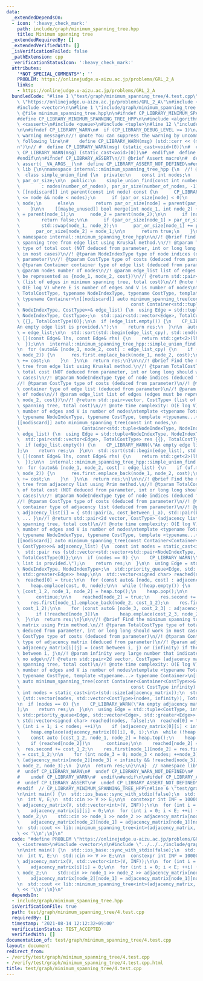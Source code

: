 ```yaml
---
data:
  _extendedDependsOn:
  - icon: ':heavy_check_mark:'
    path: include/graph/minimum_spanning_tree.hpp
    title: Minimum spanning tree
  _extendedRequiredBy: []
  _extendedVerifiedWith: []
  _isVerificationFailed: false
  _pathExtension: cpp
  _verificationStatusIcon: ':heavy_check_mark:'
  attributes:
    '*NOT_SPECIAL_COMMENTS*': ''
    PROBLEM: https://onlinejudge.u-aizu.ac.jp/problems/GRL_2_A
    links:
    - https://onlinejudge.u-aizu.ac.jp/problems/GRL_2_A
  bundledCode: "#line 1 \"test/graph/minimum_spanning_tree/4.test.cpp\"\n#define PROBLEM\
    \ \"https://onlinejudge.u-aizu.ac.jp/problems/GRL_2_A\"\n#include <iostream>\n\
    #include <vector>\n\n#line 1 \"include/graph/minimum_spanning_tree.hpp\"\n\n//!\
    \ @file minimum_spanning_tree.hpp\n\n#ifndef CP_LIBRARY_MINIMUM_SPANNING_TREE_HPP\n\
    #define CP_LIBRARY_MINIMUM_SPANNING_TREE_HPP\n\n#include <algorithm>\n#include\
    \ <cassert>\n#include <queue>\n#include <tuple>\n#line 12 \"include/graph/minimum_spanning_tree.hpp\"\
    \n\n#ifndef CP_LIBRARY_WARN\n#  if (CP_LIBRARY_DEBUG_LEVEL >= 1)\n//! @brief Print\
    \ warning message\n//! @note You can suppress the warning by uncommenting the\
    \ following line\n#    define CP_LIBRARY_WARN(msg) (std::cerr << (msg) << '\\\
    n')\n// #  define CP_LIBRARY_WARN(msg) (static_cast<void>(0))\n#  else\n#    define\
    \ CP_LIBRARY_WARN(msg) (static_cast<void>(0))\n#  endif\n#  define CP_LIBRARY_WARN_NOT_DEFINED\n\
    #endif\n\n#ifndef CP_LIBRARY_ASSERT\n//! @brief Assert macro\n#  define CP_LIBRARY_ASSERT(...)\
    \ assert(__VA_ARGS__)\n#  define CP_LIBRARY_ASSERT_NOT_DEFINED\n#endif\n\nnamespace\
    \ lib {\n\nnamespace internal::minimum_spanning_tree_hpp {\n  //! @note from union_find.hpp\n\
    \  class simple_union_find {\n  private:\n    const int nodes;\n    mutable std::vector<int>\
    \ par_or_size;\n\n  public:\n    simple_union_find(const int number_of_nodes)\n\
    \        : nodes(number_of_nodes), par_or_size(number_of_nodes, -1) {}\n\n   \
    \ [[nodiscard]] int parent(const int node) const {\n      CP_LIBRARY_ASSERT(0\
    \ <= node && node < nodes);\n      if (par_or_size[node] < 0)\n        return\
    \ node;\n      else\n        return par_or_size[node] = parent(par_or_size[node]);\n\
    \    }\n\n    [[maybe_unused]] bool merge(int node_1, int node_2) {\n      node_1\
    \ = parent(node_1);\n      node_2 = parent(node_2);\n\n      if (node_1 == node_2)\n\
    \        return false;\n\n      if (par_or_size[node_1] > par_or_size[node_2])\n\
    \        std::swap(node_1, node_2);\n      par_or_size[node_1] += par_or_size[node_2];\n\
    \      par_or_size[node_2] = node_1;\n\n      return true;\n    }\n  };\n}  //\
    \ namespace internal::minimum_spanning_tree_hpp\n\n//! @brief Find the minimum\
    \ spanning tree from edge list using Kruskal method.\n//! @tparam TotalCostType\
    \ type of total cost (NOT deduced from parameter, int or long long should work\
    \ in most cases)\n//! @tparam NodeIndexType type of node indices (deduced from\
    \ parameter)\n//! @tparam CostType type of costs (deduced from parameter)\n//!\
    \ @tparam Container container type of edge list (deduced from parameter)\n//!\
    \ @param nodes number of nodes\n//! @param edge_list list of edges (edges must\
    \ be represented as {node_1, node_2, cost})\n//! @return std::pair<vector, CostType>\
    \ (list of edges in minimum spanning tree, total cost)\n//! @note time complexity:\
    \ O(E log V) where E is number of edges and V is number of nodes\ntemplate <typename\
    \ TotalCostType, typename NodeIndexType, typename CostType, template <typename...>\
    \ typename Container>\n[[nodiscard]] auto minimum_spanning_tree(const int nodes,\n\
    \                                         const Container<std::tuple<NodeIndexType,\
    \ NodeIndexType, CostType>>& edge_list) {\n  using Edge = std::tuple<NodeIndexType,\
    \ NodeIndexType, CostType>;\n  std::pair<std::vector<Edge>, TotalCostType> res\
    \ {{}, TotalCostType(0)};\n\n  if (edge_list.empty()) {\n    CP_LIBRARY_WARN(\"\
    An empty edge list is provided.\");\n    return res;\n  }\n\n  auto edge_list_cpy\
    \ = edge_list;\n\n  std::sort(std::begin(edge_list_cpy), std::end(edge_list_cpy),\
    \ [](const Edge& lhs, const Edge& rhs) {\n    return std::get<2>(lhs) < std::get<2>(rhs);\n\
    \  });\n\n  internal::minimum_spanning_tree_hpp::simple_union_find uf(nodes);\n\
    \n  for (auto&& [node_1, node_2, cost] : edge_list_cpy) {\n    if (uf.merge(node_1,\
    \ node_2)) {\n      res.first.emplace_back(node_1, node_2, cost);\n      res.second\
    \ += cost;\n    }\n  }\n\n  return res;\n}\n\n//! @brief Find the minimum spanning\
    \ tree from edge list using Kruskal method.\n//! @tparam TotalCostType type of\
    \ total cost (NOT deduced from parameter, int or long long should work in most\
    \ cases)\n//! @tparam NodeIndexType type of node indices (deduced from parameter)\n\
    //! @tparam CostType type of costs (deduced from parameter)\n//! @tparam Container\
    \ container type of edge list (deduced from parameter)\n//! @param nodes number\
    \ of nodes\n//! @param edge_list list of edges (edges must be represented as {node_1,\
    \ node_2, cost})\n//! @return std::pair<vector, CostType> (list of edges in minimum\
    \ spanning tree, total cost)\n//! @note time complexity: O(E log V) where E is\
    \ number of edges and V is number of nodes\ntemplate <typename TotalCostType,\
    \ typename NodeIndexType, typename CostType, template <typename...> typename Container>\n\
    [[nodiscard]] auto minimum_spanning_tree(const int nodes,\n                  \
    \                       Container<std::tuple<NodeIndexType, NodeIndexType, CostType>>&&\
    \ edge_list) {\n  using Edge = std::tuple<NodeIndexType, NodeIndexType, CostType>;\n\
    \  std::pair<std::vector<Edge>, TotalCostType> res {{}, TotalCostType(0)};\n\n\
    \  if (edge_list.empty()) {\n    CP_LIBRARY_WARN(\"An empty edge list is provided.\"\
    );\n    return res;\n  }\n\n  std::sort(std::begin(edge_list), std::end(edge_list),\
    \ [](const Edge& lhs, const Edge& rhs) {\n    return std::get<2>(lhs) < std::get<2>(rhs);\n\
    \  });\n\n  internal::minimum_spanning_tree_hpp::simple_union_find uf(nodes);\n\
    \n  for (auto&& [node_1, node_2, cost] : edge_list) {\n    if (uf.merge(node_1,\
    \ node_2)) {\n      res.first.emplace_back(node_1, node_2, cost);\n      res.second\
    \ += cost;\n    }\n  }\n\n  return res;\n}\n\n//! @brief Find the minimum spanning\
    \ tree from adjacency list using Prim method.\n//! @tparam TotalCostType type\
    \ of total cost (NOT deduced from parameter, int or long long should work in most\
    \ cases)\n//! @tparam NodeIndexType type of node indices (deduced from parameter)\n\
    //! @tparam CostType type of costs (deduced from parameter)\n//! @tparam Container\
    \ container type of adjacency list (deduced from parameter)\n//! @param adjacency_list\
    \ adjacency_list[i] = { std::pair(a, cost_between_i_a), std::pair(b, cost_between_i_b),\
    \ ... }\n//! @return std::pair<2d vector, CostType> (adjacency list of minimun\
    \ spanning tree, total cost)\n//! @note time complexity: O(E log V) where E is\
    \ number of edges and V is number of nodes\ntemplate <typename TotalCostType,\
    \ typename NodeIndexType, typename CostType, template <typename...> typename Container>\n\
    [[nodiscard]] auto minimum_spanning_tree(const Container<Container<std::pair<NodeIndexType,\
    \ CostType>>>& adjacency_list) {\n  const int nodes = static_cast<int>(std::size(adjacency_list));\n\
    \  std::pair res {std::vector<std::vector<std::pair<NodeIndexType, CostType>>>(nodes),\
    \ TotalCostType(0)};\n\n  if (nodes == 0) {\n    CP_LIBRARY_WARN(\"An empty adjacency\
    \ list is provided.\");\n    return res;\n  }\n\n  using Edge = std::tuple<CostType,\
    \ NodeIndexType, NodeIndexType>;\n  std::priority_queue<Edge, std::vector<Edge>,\
    \ std::greater<Edge>> heap;\n\n  std::vector<signed char> reached(nodes, false);\n\
    \  reached[0] = true;\n\n  for (const auto& [node, cost] : adjacency_list[0])\n\
    \    heap.emplace(cost, 0, node);\n\n  while (!heap.empty()) {\n    const auto\
    \ [cost_1_2, node_1, node_2] = heap.top();\n    heap.pop();\n\n    if (reached[node_2])\n\
    \      continue;\n\n    reached[node_2] = true;\n    res.second += cost_1_2;\n\
    \    res.first[node_1].emplace_back(node_2, cost_1_2);\n    res.first[node_2].emplace_back(node_1,\
    \ cost_1_2);\n\n    for (const auto& [node_3, cost_2_3] : adjacency_list[node_2])\n\
    \      if (!reached[node_3])\n        heap.emplace(cost_2_3, node_2, node_3);\n\
    \  }\n\n  return res;\n}\n\n//! @brief Find the minimum spanning tree from adjacency\
    \ matrix using Prim method.\n//! @tparam TotalCostType type of total cost (NOT\
    \ deduced from parameter, int or long long should work in most cases)\n//! @tparam\
    \ CostType type of costs (deduced from parameter)\n//! @tparam Container container\
    \ type of adjacency matrix (deduced from parameter)\n//! @param adjacency_matrix\
    \ adjacency_matrix[i][j] = (cost between i, j) or (infinity) if there's no edge\
    \ between i, j\n//! @param infinity very large number that indicates there is\
    \ no edge\n//! @return std::pair<2d vector, CostType> (adjacency matrix of minimun\
    \ spanning tree, total cost)\n//! @note time complexity: O(E log V) where E is\
    \ number of edges and V is number of nodes\ntemplate <typename TotalCostType,\
    \ typename CostType, template <typename...> typename Container>\n[[nodiscard]]\
    \ auto minimum_spanning_tree(const Container<Container<CostType>>& adjacency_matrix,\n\
    \                                         const CostType infinity) {\n  const\
    \ int nodes = static_cast<int>(std::size(adjacency_matrix));\n  std::pair res\
    \ {std::vector(nodes, std::vector<CostType>(nodes, infinity)), TotalCostType(0)};\n\
    \n  if (nodes == 0) {\n    CP_LIBRARY_WARN(\"An empty adjacency matrix is provided.\"\
    );\n    return res;\n  }\n\n  using Edge = std::tuple<CostType, int, int>;\n \
    \ std::priority_queue<Edge, std::vector<Edge>, std::greater<Edge>> heap;\n\n \
    \ std::vector<signed char> reached(nodes, false);\n  reached[0] = true;\n\n  for\
    \ (int i = 1; i < nodes; ++i)\n    if (adjacency_matrix[0][i] < infinity)\n  \
    \    heap.emplace(adjacency_matrix[0][i], 0, i);\n\n  while (!heap.empty()) {\n\
    \    const auto [cost_1_2, node_1, node_2] = heap.top();\n    heap.pop();\n\n\
    \    if (reached[node_2])\n      continue;\n\n    reached[node_2] = true;\n  \
    \  res.second += cost_1_2;\n    res.first[node_1][node_2] = res.first[node_2][node_1]\
    \ = cost_1_2;\n\n    for (int node_3 = 0; node_3 < nodes; ++node_3)\n      if\
    \ (adjacency_matrix[node_2][node_3] < infinity && !reached[node_3])\n        heap.emplace(adjacency_matrix[node_2][node_3],\
    \ node_2, node_3);\n  }\n\n  return res;\n}\n\n}  // namespace lib\n\n#ifdef CP_LIBRARY_WARN_NOT_DEFINED\n\
    #  undef CP_LIBRARY_WARN\n#  undef CP_LIBRARY_WARN_NOT_DEFINED\n#  ifdef CP_LIBRARY_WARN\n\
    #    undef CP_LIBRARY_WARN\n#  endif\n#endif\n\n#ifdef CP_LIBRARY_ASSERT_NOT_DEFINED\n\
    #  undef CP_LIBRARY_ASSERT\n#  undef CP_LIBRARY_ASSERT_NOT_DEFINED\n#endif\n\n\
    #endif  // CP_LIBRARY_MINIMUM_SPANNING_TREE_HPP\n#line 6 \"test/graph/minimum_spanning_tree/4.test.cpp\"\
    \n\nint main() {\n  std::ios_base::sync_with_stdio(false);\n  std::cin.tie(nullptr);\n\
    \n  int V, E;\n  std::cin >> V >> E;\n\n  constexpr int INF = 1000000005;\n  std::vector\
    \ adjacency_matrix(V, std::vector<int>(V, INF));\n\n  for (int i = 0; i < V; ++i)\n\
    \    adjacency_matrix[i][i] = 0;\n\n  for (int i = 0; i < E; ++i) {\n    int node_1,\
    \ node_2;\n    std::cin >> node_1 >> node_2 >> adjacency_matrix[node_1][node_2];\n\
    \    adjacency_matrix[node_2][node_1] = adjacency_matrix[node_1][node_2];\n  }\n\
    \n  std::cout << lib::minimum_spanning_tree<int>(adjacency_matrix, INF).second\
    \ << '\\n';\n}\n"
  code: "#define PROBLEM \"https://onlinejudge.u-aizu.ac.jp/problems/GRL_2_A\"\n#include\
    \ <iostream>\n#include <vector>\n\n#include \"../../../include/graph/minimum_spanning_tree.hpp\"\
    \n\nint main() {\n  std::ios_base::sync_with_stdio(false);\n  std::cin.tie(nullptr);\n\
    \n  int V, E;\n  std::cin >> V >> E;\n\n  constexpr int INF = 1000000005;\n  std::vector\
    \ adjacency_matrix(V, std::vector<int>(V, INF));\n\n  for (int i = 0; i < V; ++i)\n\
    \    adjacency_matrix[i][i] = 0;\n\n  for (int i = 0; i < E; ++i) {\n    int node_1,\
    \ node_2;\n    std::cin >> node_1 >> node_2 >> adjacency_matrix[node_1][node_2];\n\
    \    adjacency_matrix[node_2][node_1] = adjacency_matrix[node_1][node_2];\n  }\n\
    \n  std::cout << lib::minimum_spanning_tree<int>(adjacency_matrix, INF).second\
    \ << '\\n';\n}\n"
  dependsOn:
  - include/graph/minimum_spanning_tree.hpp
  isVerificationFile: true
  path: test/graph/minimum_spanning_tree/4.test.cpp
  requiredBy: []
  timestamp: '2021-08-14 12:12:32+09:00'
  verificationStatus: TEST_ACCEPTED
  verifiedWith: []
documentation_of: test/graph/minimum_spanning_tree/4.test.cpp
layout: document
redirect_from:
- /verify/test/graph/minimum_spanning_tree/4.test.cpp
- /verify/test/graph/minimum_spanning_tree/4.test.cpp.html
title: test/graph/minimum_spanning_tree/4.test.cpp
---
```

